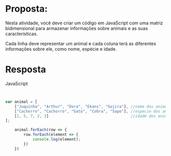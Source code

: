 # Proposta:

Nesta atividade, você deve criar um código em JavaScript com uma matriz bidimensional para armazenar informações sobre animais e as suas características.

Cada linha deve representar um animal e cada coluna terá as diferentes informações sobre ele, como nome, espécie e idade.
# Resposta

JavaScript

```javascript


var animal = [
    ["Juquinha", "Arthur", "Dora", "Ekans", "Gojira"], //nome dos animais
    ["Cachorro", "Cachorro", "Gato", "Cobra", "Sapo"], //especie dos animais
    [1, 5, 7, 2, 3]                                    //idade dos animais
];

    animal.forEach(row => {
        row.forEach(element => {
            console.log(element);
        })
    })

```
